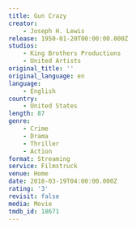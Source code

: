 ```yaml
---
title: Gun Crazy
creator:
    - Joseph H. Lewis
release: 1950-01-20T00:00:00.000Z
studios:
    - King Brothers Productions
    - United Artists
original_title: ''
original_language: en
language:
    - English
country:
    - United States
length: 87
genre:
    - Crime
    - Drama
    - Thriller
    - Action
format: Streaming
service: Filmstruck
venue: Home
date: 2018-03-19T04:00:00.000Z
rating: '3'
revisit: false
media: Movie
tmdb_id: 18671
---
```



